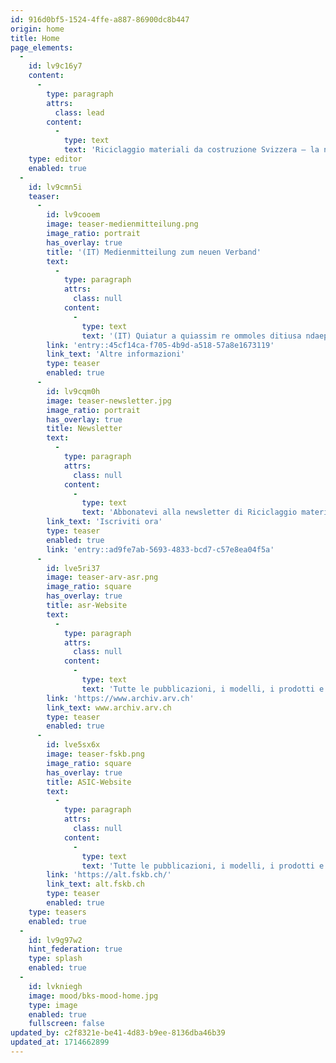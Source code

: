 ```yaml
---
id: 916d0bf5-1524-4ffe-a887-86900dc8b447
origin: home
title: Home
page_elements:
  -
    id: lv9c16y7
    content:
      -
        type: paragraph
        attrs:
          class: lead
        content:
          -
            type: text
            text: 'Riciclaggio materiali da costruzione Svizzera – la nuova forte associazione di categoria: vogliamo contribuire a plasmare il futuro dell’industria svizzera delle costruzioni e del riciclaggio.'
    type: editor
    enabled: true
  -
    id: lv9cmn5i
    teaser:
      -
        id: lv9cooem
        image: teaser-medienmitteilung.png
        image_ratio: portrait
        has_overlay: true
        title: '(IT) Medienmitteilung zum neuen Verband'
        text:
          -
            type: paragraph
            attrs:
              class: null
            content:
              -
                type: text
                text: '(IT) Quiatur a quiassim re ommoles ditiusa ndaeper ferovitas re volupid ut.'
        link: 'entry::45cf14ca-f705-4b9d-a518-57a8e1673119'
        link_text: 'Altre informazioni'
        type: teaser
        enabled: true
      -
        id: lv9cqm0h
        image: teaser-newsletter.jpg
        image_ratio: portrait
        has_overlay: true
        title: Newsletter
        text:
          -
            type: paragraph
            attrs:
              class: null
            content:
              -
                type: text
                text: 'Abbonatevi alla newsletter di Riciclaggio materiali da costruzione Svizzera!'
        link_text: 'Iscriviti ora'
        type: teaser
        enabled: true
        link: 'entry::ad9fe7ab-5693-4833-bcd7-c57e8ea04f5a'
      -
        id: lve5ri37
        image: teaser-arv-asr.png
        image_ratio: square
        has_overlay: true
        title: asr-Website
        text:
          -
            type: paragraph
            attrs:
              class: null
            content:
              -
                type: text
                text: 'Tutte le pubblicazioni, i modelli, i prodotti e le prese di posizione della precedente associazione restano disponibili fino a nuovo avviso sul sito web dell’asr.'
        link: 'https://www.archiv.arv.ch'
        link_text: www.archiv.arv.ch
        type: teaser
        enabled: true
      -
        id: lve5sx6x
        image: teaser-fskb.png
        image_ratio: square
        has_overlay: true
        title: ASIC-Website
        text:
          -
            type: paragraph
            attrs:
              class: null
            content:
              -
                type: text
                text: 'Tutte le pubblicazioni, i modelli, i prodotti e le prese di posizione della precedente associazione restano disponibili fino a nuovo avviso sul sito web dell’ASIC.'
        link: 'https://alt.fskb.ch/'
        link_text: alt.fskb.ch
        type: teaser
        enabled: true
    type: teasers
    enabled: true
  -
    id: lv9g97w2
    hint_federation: true
    type: splash
    enabled: true
  -
    id: lvkniegh
    image: mood/bks-mood-home.jpg
    type: image
    enabled: true
    fullscreen: false
updated_by: c2f8321e-be41-4d83-b9ee-8136dba46b39
updated_at: 1714662899
---
```


